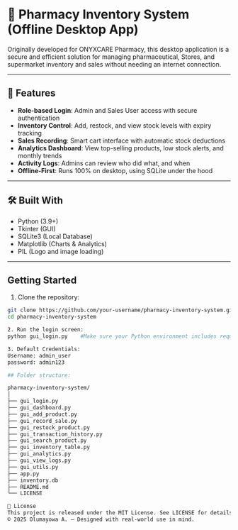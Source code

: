 # 💊 Pharmacy Inventory System (Offline Desktop App)

Originally developed for ONYXCARE Pharmacy, this desktop application is a secure and efficient solution for managing pharmaceutical, Stores, and supermarket inventory and sales without needing an internet connection.

---

## 🌟 Features

- **Role-based Login**: Admin and Sales User access with secure authentication
- **Inventory Control**: Add, restock, and view stock levels with expiry tracking
- **Sales Recording**: Smart cart interface with automatic stock deductions
- **Analytics Dashboard**: View top-selling products, low stock alerts, and monthly trends
- **Activity Logs**: Admins can review who did what, and when
- **Offline-First**: Runs 100% on desktop, using SQLite under the hood

---

## 🛠 Built With

- Python (3.9+)
- Tkinter (GUI)
- SQLite3 (Local Database)
- Matplotlib (Charts & Analytics)
- PIL (Logo and image loading)

---

## Getting Started

1. Clone the repository:

```bash
git clone https://github.com/your-username/pharmacy-inventory-system.git
cd pharmacy-inventory-system

2. Run the login screen:
python gui_login.py    #Make sure your Python environment includes required libraries: matplotlib, Pillow

3. Default Credentials:
Username: admin_user
password: admin123

## Folder structure:

pharmacy-inventory-system/
│
├── gui_login.py
├── gui_dashboard.py
├── gui_add_product.py
├── gui_record_sale.py
├── gui_restock_product.py
├── gui_transaction_history.py
├── gui_search_product.py
├── gui_inventory_table.py
├── gui_analytics.py
├── gui_view_logs.py
├── gui_utils.py
├── app.py
├── inventory.db
├── README.md
└── LICENSE

📜 License
This project is released under the MIT License. See LICENSE for details.
© 2025 Olumayowa A. — Designed with real-world use in mind.



